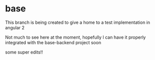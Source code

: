 # base

This branch is being created to give a home to a test implementation in angular 2

Not much to see here at the moment, hopefully I can have it properly integrated with the base-backend project soon

some super edits!!
